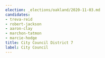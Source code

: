 ```yaml
---
election: _elections/oakland/2020-11-03.md
candidates:
- treva-reid
- robert-jackson
- aaron-clay
- marchon-tatmon
- marcie-hodge
title: City Council District 7
label: City Council
---
```

